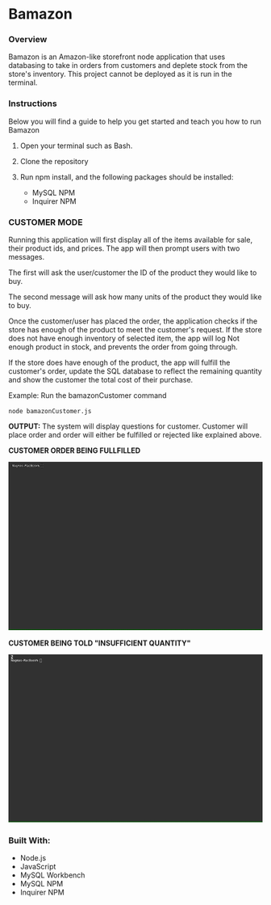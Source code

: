 # **Bamazon**

### **Overview**
Bamazon is an Amazon-like storefront node application that uses databasing to take in orders from customers and deplete stock from the store's inventory. This project cannot be deployed as it is run in the terminal.

### **Instructions**
Below you will find a guide to help you get started and teach you how to run Bamazon 

1. Open your terminal such as Bash.

2. Clone the repository

2. Run npm install, and the following packages should be installed:

    - MySQL NPM
    - Inquirer NPM

### **CUSTOMER MODE**
Running this application will first display all of the items available for sale, their product ids, and prices. The app will then prompt users with two messages.

The first will ask the user/customer the ID of the product they would like to buy.

The second message will ask how many units of the product they would like to buy.

Once the customer/user has placed the order, the application checks if the store has enough of the product to meet the customer's request. If the store does not have enough inventory of selected item, the app will log Not enough product in stock, and prevents the order from going through.

If the store does have enough of the product, the app will fulfill the customer's order, update the SQL database to reflect the remaining quantity and show the customer the total cost of their purchase.

Example: Run the bamazonCustomer command

    node bamazonCustomer.js

**OUTPUT:** The system will display questions for customer. Customer will place order and order will either be fulfilled or rejected like explained above.

**CUSTOMER ORDER BEING FULLFILLED** 

![](GIFS/order-successful.gif)

**CUSTOMER BEING TOLD "INSUFFICIENT QUANTITY"**

![](GIFS/insufficient-quantity.gif)

### **Built With:** 
- Node.js
- JavaScript
- MySQL Workbench
- MySQL NPM
- Inquirer NPM
